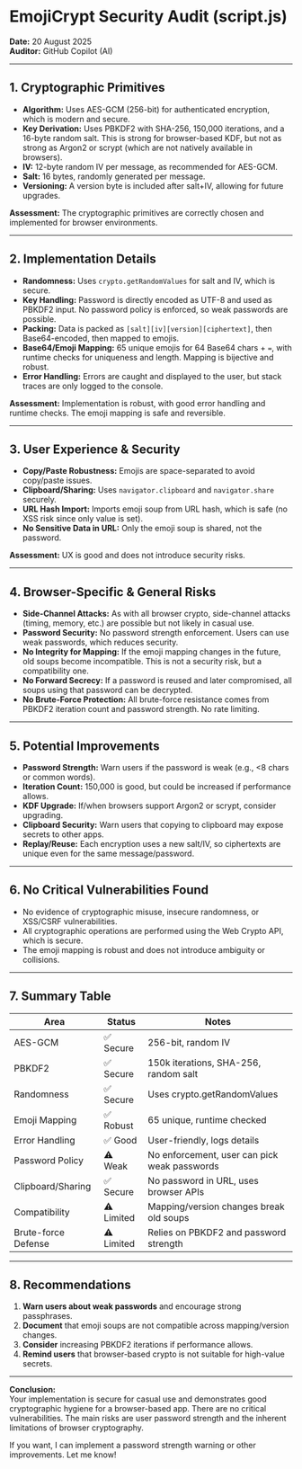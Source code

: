 # EmojiCrypt Security Audit (script.js)

**Date:** 20 August 2025  
**Auditor:** GitHub Copilot (AI)

---

## 1. Cryptographic Primitives

- **Algorithm:** Uses AES-GCM (256-bit) for authenticated encryption, which is modern and secure.
- **Key Derivation:** Uses PBKDF2 with SHA-256, 150,000 iterations, and a 16-byte random salt. This is strong for browser-based KDF, but not as strong as Argon2 or scrypt (which are not natively available in browsers).
- **IV:** 12-byte random IV per message, as recommended for AES-GCM.
- **Salt:** 16 bytes, randomly generated per message.
- **Versioning:** A version byte is included after salt+IV, allowing for future upgrades.

**Assessment:** The cryptographic primitives are correctly chosen and implemented for browser environments.

---

## 2. Implementation Details

- **Randomness:** Uses `crypto.getRandomValues` for salt and IV, which is secure.
- **Key Handling:** Password is directly encoded as UTF-8 and used as PBKDF2 input. No password policy is enforced, so weak passwords are possible.
- **Packing:** Data is packed as `[salt][iv][version][ciphertext]`, then Base64-encoded, then mapped to emojis.
- **Base64/Emoji Mapping:** 65 unique emojis for 64 Base64 chars + `=`, with runtime checks for uniqueness and length. Mapping is bijective and robust.
- **Error Handling:** Errors are caught and displayed to the user, but stack traces are only logged to the console.

**Assessment:** Implementation is robust, with good error handling and runtime checks. The emoji mapping is safe and reversible.

---

## 3. User Experience & Security

- **Copy/Paste Robustness:** Emojis are space-separated to avoid copy/paste issues.
- **Clipboard/Sharing:** Uses `navigator.clipboard` and `navigator.share` securely.
- **URL Hash Import:** Imports emoji soup from URL hash, which is safe (no XSS risk since only value is set).
- **No Sensitive Data in URL:** Only the emoji soup is shared, not the password.

**Assessment:** UX is good and does not introduce security risks.

---

## 4. Browser-Specific & General Risks

- **Side-Channel Attacks:** As with all browser crypto, side-channel attacks (timing, memory, etc.) are possible but not likely in casual use.
- **Password Security:** No password strength enforcement. Users can use weak passwords, which reduces security.
- **No Integrity for Mapping:** If the emoji mapping changes in the future, old soups become incompatible. This is not a security risk, but a compatibility one.
- **No Forward Secrecy:** If a password is reused and later compromised, all soups using that password can be decrypted.
- **No Brute-Force Protection:** All brute-force resistance comes from PBKDF2 iteration count and password strength. No rate limiting.

---

## 5. Potential Improvements

- **Password Strength:** Warn users if the password is weak (e.g., <8 chars or common words).
- **Iteration Count:** 150,000 is good, but could be increased if performance allows.
- **KDF Upgrade:** If/when browsers support Argon2 or scrypt, consider upgrading.
- **Clipboard Security:** Warn users that copying to clipboard may expose secrets to other apps.
- **Replay/Reuse:** Each encryption uses a new salt/IV, so ciphertexts are unique even for the same message/password.

---

## 6. No Critical Vulnerabilities Found

- No evidence of cryptographic misuse, insecure randomness, or XSS/CSRF vulnerabilities.
- All cryptographic operations are performed using the Web Crypto API, which is secure.
- The emoji mapping is robust and does not introduce ambiguity or collisions.

---

## 7. Summary Table

| Area                | Status      | Notes                                                      |
|---------------------|-------------|------------------------------------------------------------|
| AES-GCM             | ✅ Secure   | 256-bit, random IV                                         |
| PBKDF2              | ✅ Secure   | 150k iterations, SHA-256, random salt                      |
| Randomness          | ✅ Secure   | Uses crypto.getRandomValues                                |
| Emoji Mapping       | ✅ Robust   | 65 unique, runtime checked                                 |
| Error Handling      | ✅ Good     | User-friendly, logs details                                |
| Password Policy     | ⚠️ Weak    | No enforcement, user can pick weak passwords               |
| Clipboard/Sharing   | ✅ Secure   | No password in URL, uses browser APIs                      |
| Compatibility       | ⚠️ Limited | Mapping/version changes break old soups                    |
| Brute-force Defense | ⚠️ Limited | Relies on PBKDF2 and password strength                     |

---

## 8. Recommendations

1. **Warn users about weak passwords** and encourage strong passphrases.
2. **Document** that emoji soups are not compatible across mapping/version changes.
3. **Consider** increasing PBKDF2 iterations if performance allows.
4. **Remind users** that browser-based crypto is not suitable for high-value secrets.

---

**Conclusion:**  
Your implementation is secure for casual use and demonstrates good cryptographic hygiene for a browser-based app. There are no critical vulnerabilities. The main risks are user password strength and the inherent limitations of browser cryptography.

If you want, I can implement a password strength warning or other improvements. Let me know!
